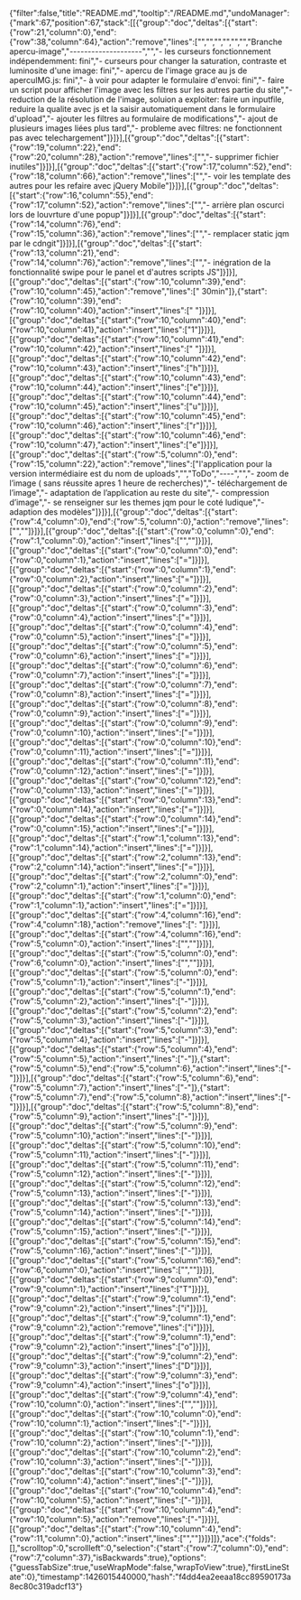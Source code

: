 {"filter":false,"title":"README.md","tooltip":"/README.md","undoManager":{"mark":67,"position":67,"stack":[[{"group":"doc","deltas":[{"start":{"row":21,"column":0},"end":{"row":38,"column":64},"action":"remove","lines":["","","","","","","Branche apercu-image","--------------------","","- les curseurs fonctionnement indépendemment: fini","- curseurs pour changer la saturation, contraste et luminosite d'une image: fini","- apercu de l'image grace au js de apercuIMG.js: fini","- à voir pour adapter le formulaire d'envoi: fini","- faire un script pour afficher l'image avec les filtres sur les autres partie du site","- reduction de la résolution de l'image, soluion a exploiter: faire un inputfile, reduire la qualite avec js et la saisir automatiquement dans le formulaire d'upload","- ajouter les filtres au formulaire de modifications","- ajout de plusieurs images liées plus tard","- probleme avec filtres: ne fonctionnent pas avec telechargement"]}]}],[{"group":"doc","deltas":[{"start":{"row":19,"column":22},"end":{"row":20,"column":28},"action":"remove","lines":["","- supprimer fichier inutiles"]}]}],[{"group":"doc","deltas":[{"start":{"row":17,"column":52},"end":{"row":18,"column":66},"action":"remove","lines":["","- voir les template des autres pour les refaire avec jQuery Mobile"]}]}],[{"group":"doc","deltas":[{"start":{"row":16,"column":55},"end":{"row":17,"column":52},"action":"remove","lines":["","- arrière plan oscurci lors de louvrture d'une popup"]}]}],[{"group":"doc","deltas":[{"start":{"row":14,"column":76},"end":{"row":15,"column":36},"action":"remove","lines":["","- remplacer static jqm par le cdngit"]}]}],[{"group":"doc","deltas":[{"start":{"row":13,"column":21},"end":{"row":14,"column":76},"action":"remove","lines":["","- inégration de la fonctionnalité swipe pour le panel et d'autres scripts JS"]}]}],[{"group":"doc","deltas":[{"start":{"row":10,"column":39},"end":{"row":10,"column":45},"action":"remove","lines":[" 30min"]},{"start":{"row":10,"column":39},"end":{"row":10,"column":40},"action":"insert","lines":[" "]}]}],[{"group":"doc","deltas":[{"start":{"row":10,"column":40},"end":{"row":10,"column":41},"action":"insert","lines":["1"]}]}],[{"group":"doc","deltas":[{"start":{"row":10,"column":41},"end":{"row":10,"column":42},"action":"insert","lines":[" "]}]}],[{"group":"doc","deltas":[{"start":{"row":10,"column":42},"end":{"row":10,"column":43},"action":"insert","lines":["h"]}]}],[{"group":"doc","deltas":[{"start":{"row":10,"column":43},"end":{"row":10,"column":44},"action":"insert","lines":["e"]}]}],[{"group":"doc","deltas":[{"start":{"row":10,"column":44},"end":{"row":10,"column":45},"action":"insert","lines":["u"]}]}],[{"group":"doc","deltas":[{"start":{"row":10,"column":45},"end":{"row":10,"column":46},"action":"insert","lines":["r"]}]}],[{"group":"doc","deltas":[{"start":{"row":10,"column":46},"end":{"row":10,"column":47},"action":"insert","lines":["e"]}]}],[{"group":"doc","deltas":[{"start":{"row":5,"column":0},"end":{"row":15,"column":22},"action":"remove","lines":["l'application pour la version intermédiaire est du nom de uploads","","ToDo","----","","- zoom de l’image ( sans réussite apres 1 heure de recherches)","- téléchargement de l’image","- adaptation de l’application au reste du site","- compression d’image","- se renseigner sur les themes jqm pour le coté ludique","- adaption des modèles"]}]}],[{"group":"doc","deltas":[{"start":{"row":4,"column":0},"end":{"row":5,"column":0},"action":"remove","lines":["",""]}]}],[{"group":"doc","deltas":[{"start":{"row":0,"column":0},"end":{"row":1,"column":0},"action":"insert","lines":["",""]}]}],[{"group":"doc","deltas":[{"start":{"row":0,"column":0},"end":{"row":0,"column":1},"action":"insert","lines":["="]}]}],[{"group":"doc","deltas":[{"start":{"row":0,"column":1},"end":{"row":0,"column":2},"action":"insert","lines":["="]}]}],[{"group":"doc","deltas":[{"start":{"row":0,"column":2},"end":{"row":0,"column":3},"action":"insert","lines":["="]}]}],[{"group":"doc","deltas":[{"start":{"row":0,"column":3},"end":{"row":0,"column":4},"action":"insert","lines":["="]}]}],[{"group":"doc","deltas":[{"start":{"row":0,"column":4},"end":{"row":0,"column":5},"action":"insert","lines":["="]}]}],[{"group":"doc","deltas":[{"start":{"row":0,"column":5},"end":{"row":0,"column":6},"action":"insert","lines":["="]}]}],[{"group":"doc","deltas":[{"start":{"row":0,"column":6},"end":{"row":0,"column":7},"action":"insert","lines":["="]}]}],[{"group":"doc","deltas":[{"start":{"row":0,"column":7},"end":{"row":0,"column":8},"action":"insert","lines":["="]}]}],[{"group":"doc","deltas":[{"start":{"row":0,"column":8},"end":{"row":0,"column":9},"action":"insert","lines":["="]}]}],[{"group":"doc","deltas":[{"start":{"row":0,"column":9},"end":{"row":0,"column":10},"action":"insert","lines":["="]}]}],[{"group":"doc","deltas":[{"start":{"row":0,"column":10},"end":{"row":0,"column":11},"action":"insert","lines":["="]}]}],[{"group":"doc","deltas":[{"start":{"row":0,"column":11},"end":{"row":0,"column":12},"action":"insert","lines":["="]}]}],[{"group":"doc","deltas":[{"start":{"row":0,"column":12},"end":{"row":0,"column":13},"action":"insert","lines":["="]}]}],[{"group":"doc","deltas":[{"start":{"row":0,"column":13},"end":{"row":0,"column":14},"action":"insert","lines":["="]}]}],[{"group":"doc","deltas":[{"start":{"row":0,"column":14},"end":{"row":0,"column":15},"action":"insert","lines":["="]}]}],[{"group":"doc","deltas":[{"start":{"row":1,"column":13},"end":{"row":1,"column":14},"action":"insert","lines":["="]}]}],[{"group":"doc","deltas":[{"start":{"row":2,"column":13},"end":{"row":2,"column":14},"action":"insert","lines":["="]}]}],[{"group":"doc","deltas":[{"start":{"row":2,"column":0},"end":{"row":2,"column":1},"action":"insert","lines":["="]}]}],[{"group":"doc","deltas":[{"start":{"row":1,"column":0},"end":{"row":1,"column":1},"action":"insert","lines":["="]}]}],[{"group":"doc","deltas":[{"start":{"row":4,"column":16},"end":{"row":4,"column":18},"action":"remove","lines":[": "]}]}],[{"group":"doc","deltas":[{"start":{"row":4,"column":16},"end":{"row":5,"column":0},"action":"insert","lines":["",""]}]}],[{"group":"doc","deltas":[{"start":{"row":5,"column":0},"end":{"row":6,"column":0},"action":"insert","lines":["",""]}]}],[{"group":"doc","deltas":[{"start":{"row":5,"column":0},"end":{"row":5,"column":1},"action":"insert","lines":["-"]}]}],[{"group":"doc","deltas":[{"start":{"row":5,"column":1},"end":{"row":5,"column":2},"action":"insert","lines":["-"]}]}],[{"group":"doc","deltas":[{"start":{"row":5,"column":2},"end":{"row":5,"column":3},"action":"insert","lines":["-"]}]}],[{"group":"doc","deltas":[{"start":{"row":5,"column":3},"end":{"row":5,"column":4},"action":"insert","lines":["-"]}]}],[{"group":"doc","deltas":[{"start":{"row":5,"column":4},"end":{"row":5,"column":5},"action":"insert","lines":["-"]},{"start":{"row":5,"column":5},"end":{"row":5,"column":6},"action":"insert","lines":["-"]}]}],[{"group":"doc","deltas":[{"start":{"row":5,"column":6},"end":{"row":5,"column":7},"action":"insert","lines":["-"]},{"start":{"row":5,"column":7},"end":{"row":5,"column":8},"action":"insert","lines":["-"]}]}],[{"group":"doc","deltas":[{"start":{"row":5,"column":8},"end":{"row":5,"column":9},"action":"insert","lines":["-"]}]}],[{"group":"doc","deltas":[{"start":{"row":5,"column":9},"end":{"row":5,"column":10},"action":"insert","lines":["-"]}]}],[{"group":"doc","deltas":[{"start":{"row":5,"column":10},"end":{"row":5,"column":11},"action":"insert","lines":["-"]}]}],[{"group":"doc","deltas":[{"start":{"row":5,"column":11},"end":{"row":5,"column":12},"action":"insert","lines":["-"]}]}],[{"group":"doc","deltas":[{"start":{"row":5,"column":12},"end":{"row":5,"column":13},"action":"insert","lines":["-"]}]}],[{"group":"doc","deltas":[{"start":{"row":5,"column":13},"end":{"row":5,"column":14},"action":"insert","lines":["-"]}]}],[{"group":"doc","deltas":[{"start":{"row":5,"column":14},"end":{"row":5,"column":15},"action":"insert","lines":["-"]}]}],[{"group":"doc","deltas":[{"start":{"row":5,"column":15},"end":{"row":5,"column":16},"action":"insert","lines":["-"]}]}],[{"group":"doc","deltas":[{"start":{"row":5,"column":16},"end":{"row":6,"column":0},"action":"insert","lines":["",""]}]}],[{"group":"doc","deltas":[{"start":{"row":9,"column":0},"end":{"row":9,"column":1},"action":"insert","lines":["T"]}]}],[{"group":"doc","deltas":[{"start":{"row":9,"column":1},"end":{"row":9,"column":2},"action":"insert","lines":["i"]}]}],[{"group":"doc","deltas":[{"start":{"row":9,"column":1},"end":{"row":9,"column":2},"action":"remove","lines":["i"]}]}],[{"group":"doc","deltas":[{"start":{"row":9,"column":1},"end":{"row":9,"column":2},"action":"insert","lines":["o"]}]}],[{"group":"doc","deltas":[{"start":{"row":9,"column":2},"end":{"row":9,"column":3},"action":"insert","lines":["D"]}]}],[{"group":"doc","deltas":[{"start":{"row":9,"column":3},"end":{"row":9,"column":4},"action":"insert","lines":["o"]}]}],[{"group":"doc","deltas":[{"start":{"row":9,"column":4},"end":{"row":10,"column":0},"action":"insert","lines":["",""]}]}],[{"group":"doc","deltas":[{"start":{"row":10,"column":0},"end":{"row":10,"column":1},"action":"insert","lines":["-"]}]}],[{"group":"doc","deltas":[{"start":{"row":10,"column":1},"end":{"row":10,"column":2},"action":"insert","lines":["-"]}]}],[{"group":"doc","deltas":[{"start":{"row":10,"column":2},"end":{"row":10,"column":3},"action":"insert","lines":["-"]}]}],[{"group":"doc","deltas":[{"start":{"row":10,"column":3},"end":{"row":10,"column":4},"action":"insert","lines":["-"]}]}],[{"group":"doc","deltas":[{"start":{"row":10,"column":4},"end":{"row":10,"column":5},"action":"insert","lines":["-"]}]}],[{"group":"doc","deltas":[{"start":{"row":10,"column":4},"end":{"row":10,"column":5},"action":"remove","lines":["-"]}]}],[{"group":"doc","deltas":[{"start":{"row":10,"column":4},"end":{"row":11,"column":0},"action":"insert","lines":["",""]}]}]]},"ace":{"folds":[],"scrolltop":0,"scrollleft":0,"selection":{"start":{"row":7,"column":0},"end":{"row":7,"column":37},"isBackwards":true},"options":{"guessTabSize":true,"useWrapMode":false,"wrapToView":true},"firstLineState":0},"timestamp":1426015440000,"hash":"f4dd4ea2eeaa18cc89590173a8ec80c319adcf13"}